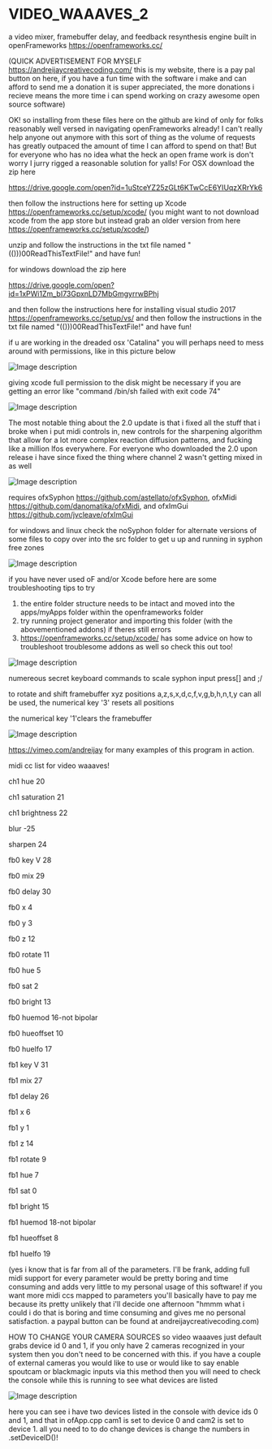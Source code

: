 # VIDEO_WAAAVES_2
a video mixer, framebuffer delay, and feedback resynthesis engine built in openFrameworks https://openframeworks.cc/

(QUICK ADVERTISEMENT FOR MYSELF https://andreijaycreativecoding.com/ this is my website, there is a pay pal button on here, if you have a fun time with the software i make and can afford to send me a donation it is super appreciated, the more donations i recieve means the more time i can spend working on crazy awesome open source software)

OK! so installing from these files here on the github are kind of only for folks reasonably well versed in navigating openFrameworks already!  I can't really help anyone out anymore with this sort of thing as the volume of requests has greatly outpaced the amount of time I can afford to spend on that! But for everyone who has no idea what the heck an open frame work is don't worry I jurry rigged a reasonable solution for yalls!  For OSX download the zip here 

https://drive.google.com/open?id=1uStceYZ25zGLt6KTwCcE6YIUqzXRrYk6

then follow the instructions here for setting up Xcode https://openframeworks.cc/setup/xcode/ 
(you might want to not download xcode from the app store but instead grab an older version from here https://openframeworks.cc/setup/xcode/)

unzip and follow the instructions in the txt file named "(()))00ReadThisTextFile!" and have fun!

for windows download the zip here

https://drive.google.com/open?id=1xPWi1Zm_bI73GpxnLD7MbGmgyrrwBPhj

and then follow the instructions here for installing visual studio 2017 https://openframeworks.cc/setup/vs/ and then follow the instructions in the txt file named "(()))00ReadThisTextFile!" and have fun! 

if u are working in the dreaded osx 'Catalina" you will perhaps need to mess around with permissions, like in this picture below

![Image description](https://github.com/ex-zee-ex/pictures/blob/master/xcode_permissions.jpg)

giving xcode full permission to the disk might be necessary if you are getting an error like "command /bin/sh failed with exit code 74"

![Image description](https://github.com/ex-zee-ex/pictures/blob/master/xcode_permissions.jpg)


The most notable thing about the 2.0 update is that i fixed all the stuff that i broke when i put midi controls in, new controls for the sharpening algorithm that allow for a lot more complex reaction diffusion patterns, and fucking like a million lfos everywhere.  For everyone who downloaded the 2.0 upon release i have since fixed the thing where channel 2 wasn't getting mixed in as well  

![Image description](https://github.com/ex-zee-ex/VIDEO_WAAAVES_1_5/blob/master/hypercuuube.png)

requires ofxSyphon https://github.com/astellato/ofxSyphon, 
ofxMidi https://github.com/danomatika/ofxMidi, 
and ofxImGui https://github.com/jvcleave/ofxImGui

for windows and linux check the noSyphon folder for alternate versions of some files to copy over into the src folder to get u up and running in syphon free zones

![Image description](https://github.com/ex-zee-ex/VIDEO_WAAAVES_1_5/blob/master/swirl.png)

if you have never used oF and/or Xcode before here are some troubleshooting tips to try
1. the entire folder structure needs to be intact and moved into the apps/myApps folder within the openframeworks folder
2. try running project generator and importing this folder (with the abovementioned addons) if theres still errors
3. https://openframeworks.cc/setup/xcode/ has some advice on how to troubleshoot troublesome addons as well so check this out too!

![Image description](https://github.com/ex-zee-ex/VIDEO_WAAAVES_1_5/blob/master/vlcsnap-2019-08-10-22h55m38s489.png)

numereous secret keyboard commands
to scale syphon input press[] and ;/

to rotate and shift framebuffer xyz positions a,z,s,x,d,c,f,v,g,b,h,n,t,y can all be used, the numerical key '3' resets all positions

the numerical key '1'clears the framebuffer

![Image description](https://github.com/ex-zee-ex/VIDEO_WAAAVES_1_5/blob/master/vlcsnap-2019-08-10-22h57m07s147.png)



https://vimeo.com/andreijay for many examples of this program in action.  





midi cc list for video waaaves!

ch1 hue  20

ch1 saturation  21

ch1 brightness  22


blur -25

sharpen 24

fb0 key V 28

fb0 mix 29

fb0 delay 30

fb0 x  4

fb0 y  3

fb0 z  12

fb0 rotate 11

fb0 hue 5

fb0 sat 2

fb0 bright 13

fb0 huemod 16-not bipolar

fb0 hueoffset 10

fb0 huelfo 17

fb1 key V 31

fb1 mix 27  

fb1 delay 26

fb1 x  6

fb1 y  1

fb1 z  14

fb1 rotate 9

fb1 hue 7

fb1 sat 0

fb1 bright 15

fb1 huemod 18-not bipolar

fb1 hueoffset 8

fb1 huelfo 19

(yes i know that is far from all of the parameters.  I'll be frank, adding full midi support for every parameter would be pretty boring and time consuming and adds very little to my personal usage of this software!  if you want more midi ccs mapped to parameters you'll basically have to pay me because its pretty unlikely that i'll decide one afternoon "hmmm what i could i do that is boring and time consuming and gives me no personal satisfaction.  a paypal button can be found at andreijaycreativecoding.com)


HOW TO CHANGE YOUR CAMERA SOURCES
so video waaaves just default grabs device id 0 and 1, if you only have 2 cameras recognized in your system then you don't need to be concerned with this.  if you have a couple of external cameras you would like to use or would like to say enable spoutcam or blackmagic inputs via this method then you will need to check the console while this is running to see what devices are listed

![Image description](https://github.com/ex-zee-ex/pictures/blob/master/v_w_camid.png)

here you can see i have two devices listed in the console with device ids 0 and 1, and that in ofApp.cpp cam1 is set to device 0 and cam2 is set to device 1.  all you need to to do change devices is change the numbers in .setDeviceID()!
